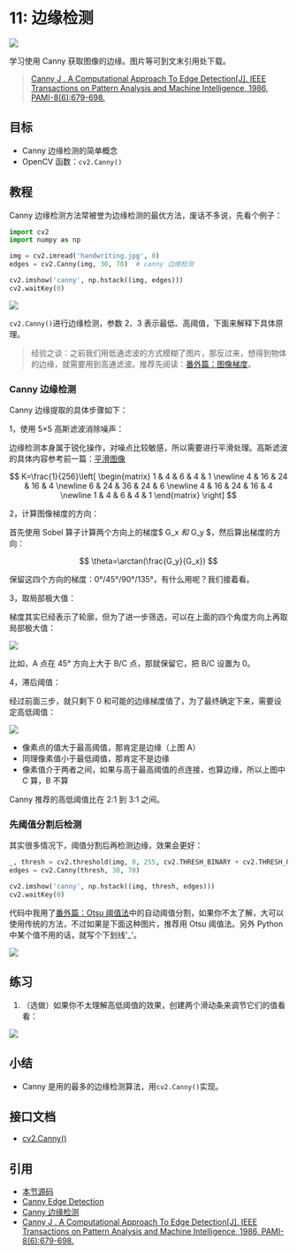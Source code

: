 # 11: 边缘检测

![](http://cos.codec.wang/cv2_canny_edge_detection_threshold.jpg)

学习使用 Canny 获取图像的边缘。图片等可到文末引用处下载。

> [Canny J . A Computational Approach To Edge Detection\[J\]. IEEE Transactions on Pattern Analysis and Machine Intelligence, 1986, PAMI-8\(6\):679-698.](https://www.computer.org/cms/Computer.org/Transactions%20Home%20Pages/TPAMI/PDFs/top_ten_6.pdf)

## 目标

- Canny 边缘检测的简单概念
- OpenCV 函数：`cv2.Canny()`

## 教程

Canny 边缘检测方法常被誉为边缘检测的最优方法，废话不多说，先看个例子：

```python
import cv2
import numpy as np

img = cv2.imread('handwriting.jpg', 0)
edges = cv2.Canny(img, 30, 70)  # canny 边缘检测

cv2.imshow('canny', np.hstack((img, edges)))
cv2.waitKey(0)
```

![](http://cos.codec.wang/cv2_canny_edge_detection.jpg)

`cv2.Canny()`进行边缘检测，参数 2、3 表示最低、高阈值，下面来解释下具体原理。

> 经验之谈：之前我们用低通滤波的方式模糊了图片，那反过来，想得到物体的边缘，就需要用到高通滤波。推荐先阅读：[番外篇：图像梯度](./extra-09-image-gradients.md)。

### Canny 边缘检测

Canny 边缘提取的具体步骤如下：

1，使用 5×5 高斯滤波消除噪声：

边缘检测本身属于锐化操作，对噪点比较敏感，所以需要进行平滑处理。高斯滤波的具体内容参考前一篇：[平滑图像](./10-smoothing-images.md)

$$
K=\frac{1}{256}\left[
 \begin{matrix}
   1 & 4 & 6 & 4 & 1 \newline
   4 & 16 & 24 & 16 & 4  \newline
   6 & 24 & 36 & 24 & 6  \newline
   4 & 16 & 24 & 16 & 4  \newline
   1 & 4 & 6 & 4 & 1
  \end{matrix}
  \right]
$$

2，计算图像梯度的方向：

首先使用 Sobel 算子计算两个方向上的梯度$ G_x $和$ G_y $，然后算出梯度的方向：

$$
\theta=\arctan(\frac{G_y}{G_x})
$$

保留这四个方向的梯度：0°/45°/90°/135°，有什么用呢？我们接着看。

3，取局部极大值：

梯度其实已经表示了轮廓，但为了进一步筛选，可以在上面的四个角度方向上再取局部极大值：

![](http://cos.codec.wang/cv2_understand_canny_direction.jpg)

比如，A 点在 45° 方向上大于 B/C 点，那就保留它，把 B/C 设置为 0。

4，滞后阈值：

经过前面三步，就只剩下 0 和可能的边缘梯度值了，为了最终确定下来，需要设定高低阈值：

![](http://cos.codec.wang/cv2_understand_canny_max_min_val.jpg)

- 像素点的值大于最高阈值，那肯定是边缘（上图 A）
- 同理像素值小于最低阈值，那肯定不是边缘
- 像素值介于两者之间，如果与高于最高阈值的点连接，也算边缘，所以上图中 C 算，B 不算

Canny 推荐的高低阈值比在 2:1 到 3:1 之间。

### 先阈值分割后检测

其实很多情况下，阈值分割后再检测边缘，效果会更好：

```python
_, thresh = cv2.threshold(img, 0, 255, cv2.THRESH_BINARY + cv2.THRESH_OTSU)
edges = cv2.Canny(thresh, 30, 70)

cv2.imshow('canny', np.hstack((img, thresh, edges)))
cv2.waitKey(0)
```

代码中我用了[番外篇：Otsu 阈值法](../start/extra-04-otsu-thresholding)中的自动阈值分割，如果你不太了解，大可以使用传统的方法，不过如果是下面这种图片，推荐用 Otsu 阈值法。另外 Python 中某个值不用的话，就写个下划线'\_'。

![](http://cos.codec.wang/cv2_canny_edge_detection_threshold.jpg)

## 练习

1. （选做）如果你不太理解高低阈值的效果，创建两个滑动条来调节它们的值看看：

![](http://cos.codec.wang/cv2_trackbar_maxval_minval_canny.gif)

## 小结

- Canny 是用的最多的边缘检测算法，用`cv2.Canny()`实现。

## 接口文档

- [cv2.Canny\(\)](https://docs.opencv.org/4.0.0/dd/d1a/group__imgproc__feature.html#ga04723e007ed888ddf11d9ba04e2232de)

## 引用

- [本节源码](https://github.com/codecwang/OpenCV-Python-Tutorial/tree/master/11-Edge-Detection)
- [Canny Edge Detection](http://opencv-python-tutroals.readthedocs.io/en/latest/py_tutorials/py_imgproc/py_canny/py_canny.html)
- [Canny 边缘检测](http://www.opencv.org.cn/opencvdoc/2.3.2/html/doc/tutorials/imgproc/imgtrans/canny_detector/canny_detector.html)
- [Canny J . A Computational Approach To Edge Detection\[J\]. IEEE Transactions on Pattern Analysis and Machine Intelligence, 1986, PAMI-8\(6\):679-698.](https://www.computer.org/cms/Computer.org/Transactions%20Home%20Pages/TPAMI/PDFs/top_ten_6.pdf)
